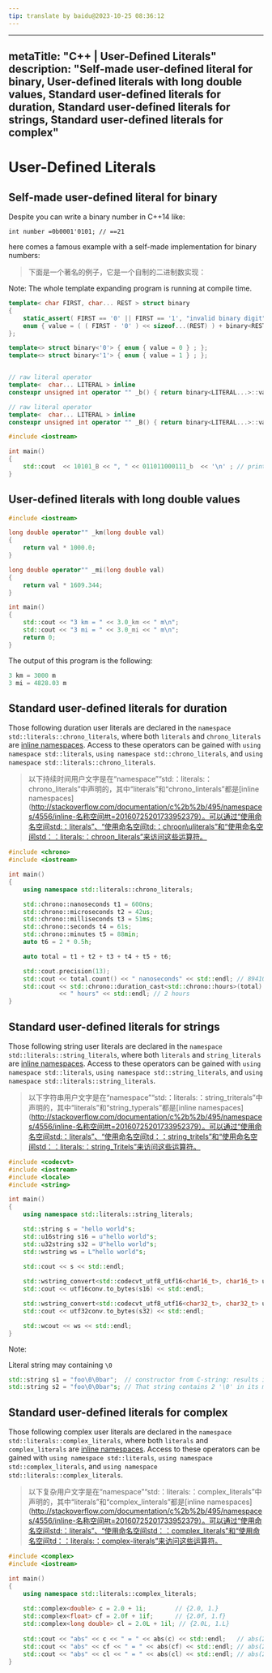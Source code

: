 ```yaml
---
tip: translate by baidu@2023-10-25 08:36:12
---
```

---
metaTitle: "C++ | User-Defined Literals"
description: "Self-made user-defined literal for binary, User-defined literals with long double values, Standard user-defined literals for duration, Standard user-defined literals for strings, Standard user-defined literals for complex"
---

# User-Defined Literals



## Self-made user-defined literal for binary


Despite you can write a binary number in C++14 like:

`int number =0b0001'0101; // ==21`


here comes a famous example with a self-made implementation for binary numbers:

> 下面是一个著名的例子，它是一个自制的二进制数实现：

Note: The whole template expanding program is running at compile time.

```cpp
template< char FIRST, char... REST > struct binary
{
    static_assert( FIRST == '0' || FIRST == '1', "invalid binary digit" ) ;
    enum { value = ( ( FIRST - '0' ) << sizeof...(REST) ) + binary<REST...>::value  } ;
};

template<> struct binary<'0'> { enum { value = 0 } ; };
template<> struct binary<'1'> { enum { value = 1 } ; };


// raw literal operator
template<  char... LITERAL > inline
constexpr unsigned int operator "" _b() { return binary<LITERAL...>::value ; }

// raw literal operator
template<  char... LITERAL > inline
constexpr unsigned int operator "" _B() { return binary<LITERAL...>::value ; }

#include <iostream>

int main()
{
    std::cout  << 10101_B << ", " << 011011000111_b  << '\n' ; // prints 21, 1735
}

```



## User-defined literals with long double values


```cpp
#include <iostream>

long double operator"" _km(long double val)
{
    return val * 1000.0;
}

long double operator"" _mi(long double val)
{
    return val * 1609.344;
}

int main()
{
    std::cout << "3 km = " << 3.0_km << " m\n";
    std::cout << "3 mi = " << 3.0_mi << " m\n";
    return 0;
}

```

The output of this program is the following:

```cpp
3 km = 3000 m
3 mi = 4828.03 m

```



## Standard user-defined literals for duration



Those following duration user literals are declared in the `namespace` `std::literals::chrono_literals`, where both `literals` and `chrono_literals` are [inline namespaces](http://stackoverflow.com/documentation/c%2b%2b/495/namespaces/4556/inline-namespace#t=20160725201733952379). Access to these operators can be gained with `using namespace std::literals`, `using namespace std::chrono_literals`, and `using namespace std::literals::chrono_literals`.

> 以下持续时间用户文字是在“namespace”“std:：literals:：chrono_literals”中声明的，其中“literals”和“chrono_linterals”都是[inline namespaces](http://stackoverflow.com/documentation/c%2b%2b/495/namespaces/4556/inline-名称空间#t=20160725201733952379）。可以通过“使用命名空间std:：literals”、“使用命名空间td:：chroon\uliterals”和“使用命名空间std：：literals:：chroon_literals”来访问这些运算符。

```cpp
#include <chrono>
#include <iostream>

int main()
{
    using namespace std::literals::chrono_literals;

    std::chrono::nanoseconds t1 = 600ns;
    std::chrono::microseconds t2 = 42us;
    std::chrono::milliseconds t3 = 51ms;
    std::chrono::seconds t4 = 61s;
    std::chrono::minutes t5 = 88min;
    auto t6 = 2 * 0.5h;

    auto total = t1 + t2 + t3 + t4 + t5 + t6;

    std::cout.precision(13);
    std::cout << total.count() << " nanoseconds" << std::endl; // 8941051042600 nanoseconds
    std::cout << std::chrono::duration_cast<std::chrono::hours>(total).count()
              << " hours" << std::endl; // 2 hours
}

```



## Standard user-defined literals for strings



Those following string user literals are declared in the `namespace` `std::literals::string_literals`, where both `literals` and `string_literals` are [inline namespaces](http://stackoverflow.com/documentation/c%2b%2b/495/namespaces/4556/inline-namespace#t=20160725201733952379). Access to these operators can be gained with `using namespace std::literals`, `using namespace std::string_literals`, and `using namespace std::literals::string_literals`.

> 以下字符串用户文字是在“namespace”“std:：literals:：string_triterals”中声明的，其中“literals”和“string_typerals”都是[inline namespaces](http://stackoverflow.com/documentation/c%2b%2b/495/namespaces/4556/inline-名称空间#t=20160725201733952379）。可以通过“使用命名空间std:：literals”、“使用命名空间td：：string_tritels”和“使用命名空间std：：literals:：string_Tritels”来访问这些运算符。

```cpp
#include <codecvt>
#include <iostream>
#include <locale>
#include <string>

int main()
{
    using namespace std::literals::string_literals;

    std::string s = "hello world"s;
    std::u16string s16 = u"hello world"s;
    std::u32string s32 = U"hello world"s;
    std::wstring ws = L"hello world"s;
    
    std::cout << s << std::endl;

    std::wstring_convert<std::codecvt_utf8_utf16<char16_t>, char16_t> utf16conv;
    std::cout << utf16conv.to_bytes(s16) << std::endl;

    std::wstring_convert<std::codecvt_utf8_utf16<char32_t>, char32_t> utf32conv;
    std::cout << utf32conv.to_bytes(s32) << std::endl;

    std::wcout << ws << std::endl;
}

```

Note:

Literal string may containing `\0`

```cpp
std::string s1 = "foo\0\0bar";  // constructor from C-string: results in "foo"s
std::string s2 = "foo\0\0bar"s; // That string contains 2 '\0' in its middle

```



## Standard user-defined literals for complex



Those following complex user literals are declared in the `namespace` `std::literals::complex_literals`, where both `literals` and `complex_literals` are [inline namespaces](http://stackoverflow.com/documentation/c%2b%2b/495/namespaces/4556/inline-namespace#t=20160725201733952379). Access to these operators can be gained with `using namespace std::literals`, `using namespace std::complex_literals`, and `using namespace std::literals::complex_literals`.

> 以下复杂用户文字是在“namespace”“std:：literals:：complex_literals”中声明的，其中“literals”和“complex_linterals”都是[inline namespaces](http://stackoverflow.com/documentation/c%2b%2b/495/namespaces/4556/inline-名称空间#t=20160725201733952379）。可以通过“使用命名空间std:：literals”、“使用命名空间std：：complex_literals”和“使用命名空间td：：literals:：complex-literals”来访问这些运算符。

```cpp
#include <complex>
#include <iostream>

int main()
{
    using namespace std::literals::complex_literals;
    
    std::complex<double> c = 2.0 + 1i;        // {2.0, 1.}
    std::complex<float> cf = 2.0f + 1if;      // {2.0f, 1.f}
    std::complex<long double> cl = 2.0L + 1il; // {2.0L, 1.L}
    
    std::cout << "abs" << c << " = " << abs(c) << std::endl;   // abs(2,1) = 2.23607
    std::cout << "abs" << cf << " = " << abs(cf) << std::endl; // abs(2,1) = 2.23607
    std::cout << "abs" << cl << " = " << abs(cl) << std::endl; // abs(2,1) = 2.23607
}

```

